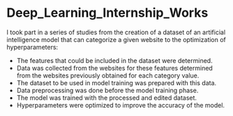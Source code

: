 # Deep_Learning_Internship_Works

I took part in a series of studies from the creation of a dataset of an artificial intelligence model that can categorize a given website to the optimization of hyperparameters:

- The features that could be included in the dataset were determined.
- Data was collected from the websites for these features determined from the websites previously obtained for each category value.
- The dataset to be used in model training was prepared with this data.
- Data preprocessing was done before the model training phase.
- The model was trained with the processed and edited dataset.
- Hyperparameters were optimized to improve the accuracy of the model.
